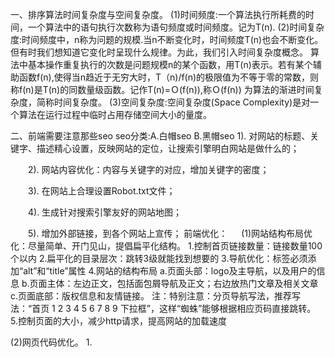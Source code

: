 一、排序算法时间复杂度与空间复杂度。
(1)时间频度:一个算法执行所耗费的时间，一个算法中的语句执行次数称为语句频度或时间频度。记为T(n).
(2)时间复杂度:时间频度中，n称为问题的规模.当n不断变化时，时间频度T(n)也会不断变化。但有时我们想知道它变化时呈现什么规律。为此，我们引入时间复杂度概念。
              算法中基本操作重复执行的次数是问题规模n的某个函数，用T(n)表示。若有某个辅助函数f(n),使得当n趋近于无穷大时，T（n)/f(n)的极限值为不等于零的常数，则称f(n)是T(n)的同数量级函数。记作T(n)=Ｏ(f(n)),称Ｏ(f(n)) 为算法的渐进时间复杂度，简称时间复杂度。
(3)空间复杂度:空间复杂度(Space Complexity)是对一个算法在运行过程中临时占用存储空间大小的量度。

二、前端需要注意那些seo
seo分类:A.白帽seo B.黑帽seo
    1). 对网站的标题、关键字、描述精心设置，反映网站的定位，让搜索引擎明白网站是做什么的；

　　2). 网站内容优化：内容与关键字的对应，增加关键字的密度；

　　3). 在网站上合理设置Robot.txt文件；

　　4). 生成针对搜索引擎友好的网站地图；

　　5). 增加外部链接，到各个网站上宣传；
前端优化：
　
  (1)网站结构布局优化：尽量简单、开门见山，提倡扁平化结构。
      1.控制首页链接数量：链接数量100个以内
      2.扁平化的目录层次：跳转3级就能找到想要的
      3.导航优化：<img>标签必须添加“alt”和“title”属性
      4.网站的结构布局
         a.页面头部：logo及主导航，以及用户的信息
         b.页面主体：左边正文，包括面包屑导航及正文；右边放热门文章及相关文章
         c.页面底部：版权信息和友情链接。
         注：特别注意：分页导航写法，推荐写法：“首页 1 2 3 4 5 6 7 8 9 下拉框”，这样“蜘蛛”能够根据相应页码直接跳转。
      5.控制页面的大小，减少http请求，提高网站的加载速度

  (2)网页代码优化。
      1.<title>标题：只强调重点即可，尽量把重要的关键词放在前面，每一个分页title不同。
      2.<meta keywords>标签：关键词，列举出几个页面的重要关键字即可，切记过分堆砌。
      3.<meta description>标签：网页描述，需要高度概括网页内容。
      4.<body>中的标签：尽量让代码语义化:比如：h1-h6 是用于标题类的，<nav>标签是用来设置页面主导航的等。
      5.<a>标签：页内链接，要加 “title” 属性加以说明，让访客和 “蜘蛛” 知道，而外部链接，链接到其他网站的，则需要加上 el="nofollow" 属性。
      6.正文标题要用<h1>标签：“蜘蛛” 认为它最重要，若不喜欢<h1>的默认样式可以通过CSS设置。尽量做到正文标题用<h1>标签，副标题用<h2>标签, 而其它地方不应该随便乱用 h 标题标签。
      7.<br>标签：只用于文本内容的换行。
      8.表格应该使用<caption>表格标题标签。
      9.<img>应使用 "alt" 属性加以说明。
      10.<strong>、<em>标签 : 需要强调时使用。
      11.&nbsp用css替代，少用，另外&copy,使用拼英输入法，拼“banquan”。
      12.巧妙利用CSS布局，将重要内容的HTML代码放在最前面。
      13.重要内容不要用JS输出，因为“蜘蛛”不认识。
      14.尽量少用iframe
      15.谨慎使用 display：none ：对于不想显示的文字内容，应当设置z-index或设置到浏览器显示器之外。因为搜索引擎会过滤掉display:none其中的内容。
      17.js代码dom操作，应尽量放在body结束标签之前，html代码之后。
      18、建立404页面。
      19、设置301重定向。

三、http method都有哪些区别。
   (1).http1.1包含方法:GET HEAD POST OPTIONS PUT DELETE TRACE CONNECT这8个方法;
      1.options:
          a.请求想得到请求/响应链上关于此请求里的URI（Request-URI）指定资源的通信选项信息。
          b.此方法允许客户端去判定请求资源的选项和/或需求，或者服务器的能力。
          c.这种方法的响应是不能缓存的。请求URI是一个星号（''）[注:URI指统一资源标识符],请求将会应用于服务器的所有资源。
            请求头设置Max-Forwards头域的值为“0”那么此代理不能转发此消息，ax-Forwards头域是比0大的整数值，那么代理必须递减此值当它转发此请求时。
      2.get:
          a.GET方法意思是获取被请求URI（Request-URI）指定的信息(以实体的格式)。
          b.If-Modified-Since,，If-Unmodified-Since，If-Match,，If-None-Match,或者 If-Range头域,自动使用缓存。
          c.GET请求的响应是可缓存的。
          注：HTTP GET方法用于获取资源，不应有副作用，所以是幂等的。
      3.head:
          a.HEAD方法和GET方法一致，除了服务器不能在响应里返回消息主体。
          b.此方法经常被用来测试超文本链接的有效性，可访问性，和最近的改变。
          c.HEAD请求的响应是可缓存的。
      4.post:
          a.POST提交的实体是请求URI的从属物。
          b.POST方法的响应是可缓存的。除非响应里有Cache-Control或者Expires头域指示其响应不可缓存。
          c.POST方法执行的动作可能不会对请求URI所指的资源起作用。这依赖于响应是否包含一个描述结果的实体。
          注:POST所对应的URI并非创建的资源本身，而是资源的接收者。
      5.put:
          a.PUT方法请求服务器去把请求里的实体存储在请求URI（Request-URI）标识下。
          b.将client的资源放在请求URI上。对于服务器到底是创建还是更新，由服务器返回的HTTP Code来区别。
          c.用PUT来达到更改资源，需要client提交资源全部信息，如果只有部分信息，不应该使用PUT。
          注：PUT表示更新资源。
      6.DELETE：
          a.DELETE方法请求源服务器删除请求URI指定的资源。
          b.DELETE方法的响应是不能被缓存的。
          注：DELETE方法用于删除资源，有副作用，但它应该满足幂等性。
      7.TRACE：
          a.TRACE方法被用于激发一个远程的，应用层的请求消息回路。
          b.TRACE请求不能包含一个实体。
      8.CONNECT:
          a.此方法是为了能用于能动态切换到隧道的代理服务器。
四、从浏览器地址输入url到显示页面的步骤
      1.在浏览器地址栏输入URL
      2.浏览器查看缓存，查看是否为最新的，根据Expires和Cache-Control控制。未缓存，发起请求
      3.浏览器解析URL获取协议，主机，端口，path
      4.浏览器组装一个HTTP（GET）请求报文
      5.浏览器获取主机ip地址
      6.打开一个socket与目标IP地址，端口建立TCP链接，三次握手
      7.TCP链接建立后发送HTTP请求
      8.服务器接受请求并解析，将请求转发到服务程序，如虚拟主机使用HTTP Host头部判断请求的服务程序
      9.服务器检查HTTP请求头是否包含缓存验证信息如果验证缓存新鲜，返回304等对应状态码
      10.处理程序读取完整请求并准备HTTP响应，可能需要查询数据库等操作
      11.服务器将响应报文通过TCP连接发送回浏览器
      12.浏览器接收HTTP响应，然后根据情况选择关闭TCP连接或者保留重用，关闭TCP连接的四次握手如下
      13.浏览器检查响应状态吗：是否为1XX，3XX， 4XX， 5XX，这些情况处理与2XX不同
      14.如果资源可缓存，进行缓存
      15.对响应进行解码
      16.根据资源类型决定如何处理
      17.解析HTML文档，构件DOM树，下载资源，构造CSSOM树，执行js脚本，这些操作没有严格的先后顺序，以下分别解释
      18.构建DOM树
      19.解析过程中遇到图片、样式表、js文件，启动下载
      20.构建CSSOM树
      21.根据DOM树和CSSOM树构建渲染树
      22.js解析如下：
      23.显示页面（HTML解析过程中会逐步显示页面）
五、性能优化，前端、非前端
      1、尽量减少HTTP请求次数
      2、减少DNS查找次数
      3、避免跳转
      4、可缓存的AJAX
        1)、Gizp压缩文件；
        2)、减少DNS查找次数；
        3)、精简JavaScript；
        4)、避免跳转；
        5)、配置ETags。

